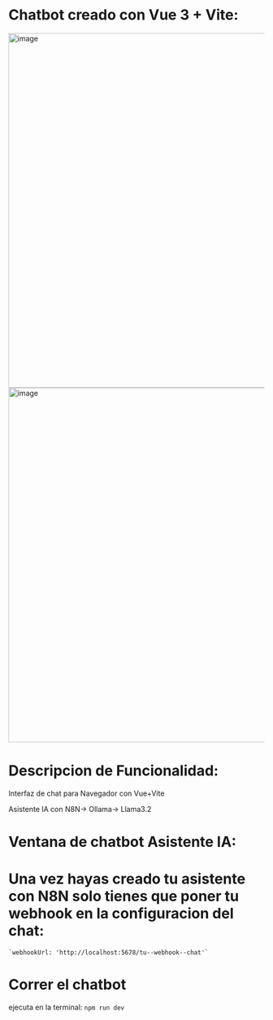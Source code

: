 # Chatbot creado con Vue 3 + Vite:
<img width="698" alt="image" src="https://github.com/user-attachments/assets/d6bc1e98-41ae-46b7-b403-f759d0e7523d" />

<img width="698" alt="image" src="https://github.com/user-attachments/assets/3703be97-18e9-4eed-8816-a0b5351f916c" />

# Descripcion de Funcionalidad:

Interfaz de chat para Navegador con Vue+Vite

Asistente IA con N8N-> Ollama-> Llama3.2




# Ventana de chatbot Asistente IA:


# Una vez hayas creado tu asistente con N8N solo tienes que poner tu webhook en la configuracion del chat:
    `webhookUrl: 'http://localhost:5678/tu--webhook--chat'`

# Correr el chatbot
ejecuta en la terminal:
    `npm run dev`


